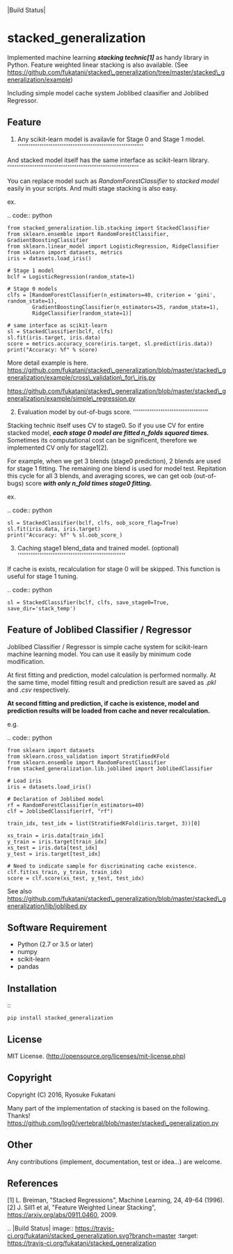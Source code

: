 |Build Status|

stacked\_generalization
=======================

Implemented machine learning ***stacking technic[1]*** as handy library
in Python. Feature weighted linear stacking is also available. (See
https://github.com/fukatani/stacked\_generalization/tree/master/stacked\_generalization/example)

Including simple model cache system Joblibed claasifier and Joblibed
Regressor.

Feature
-------

1) Any scikit-learn model is availavle for Stage 0 and Stage 1 model.
'''''''''''''''''''''''''''''''''''''''''''''''''''''''''''''''''''''

And stacked model itself has the same interface as scikit-learn library.
''''''''''''''''''''''''''''''''''''''''''''''''''''''''''''''''''''''''

You can replace model such as *RandomForestClassifier* to *stacked
model* easily in your scripts. And multi stage stacking is also easy.

ex.

.. code:: python

    from stacked_generalization.lib.stacking import StackedClassifier
    from sklearn.ensemble import RandomForestClassifier, GradientBoostingClassifier
    from sklearn.linear_model import LogisticRegression, RidgeClassifier
    from sklearn import datasets, metrics
    iris = datasets.load_iris()

    # Stage 1 model
    bclf = LogisticRegression(random_state=1)

    # Stage 0 models
    clfs = [RandomForestClassifier(n_estimators=40, criterion = 'gini', random_state=1),
            GradientBoostingClassifier(n_estimators=25, random_state=1),
            RidgeClassifier(random_state=1)]

    # same interface as scikit-learn
    sl = StackedClassifier(bclf, clfs)
    sl.fit(iris.target, iris.data)
    score = metrics.accuracy_score(iris.target, sl.predict(iris.data))
    print("Accuracy: %f" % score)

More detail example is here.
https://github.com/fukatani/stacked\_generalization/blob/master/stacked\_generalization/example/cross\_validation\_for\_iris.py

https://github.com/fukatani/stacked\_generalization/blob/master/stacked\_generalization/example/simple\_regression.py

2) Evaluation model by out-of-bugs score.
'''''''''''''''''''''''''''''''''''''''''

Stacking technic itself uses CV to stage0. So if you use CV for entire
stacked model, ***each stage 0 model are fitted n\_folds squared
times.*** Sometimes its computational cost can be significent, therefore
we implemented CV only for stage1[2].

For example, when we get 3 blends (stage0 prediction), 2 blends are used
for stage 1 fitting. The remaining one blend is used for model test.
Repitation this cycle for all 3 blends, and averaging scores, we can get
oob (out-of-bugs) score ***with only n\_fold times stage0 fitting.***

ex.

.. code:: python

    sl = StackedClassifier(bclf, clfs, oob_score_flag=True)
    sl.fit(iris.data, iris.target)
    print("Accuracy: %f" % sl.oob_score_)

3) Caching stage1 blend\_data and trained model. (optional)
'''''''''''''''''''''''''''''''''''''''''''''''''''''''''''

If cache is exists, recalculation for stage 0 will be skipped. This
function is useful for stage 1 tuning.

.. code:: python

    sl = StackedClassifier(bclf, clfs, save_stage0=True, save_dir='stack_temp')

Feature of Joblibed Classifier / Regressor
------------------------------------------

Joblibed Classifier / Regressor is simple cache system for scikit-learn
machine learning model. You can use it easily by minimum code
modification.

At first fitting and prediction, model calculation is performed
normally. At the same time, model fitting result and prediction result
are saved as *.pkl* and *.csv* respectively.

**At second fitting and prediction, if cache is existence, model and
prediction results will be loaded from cache and never recalculation.**

e.g.

.. code:: python

    from sklearn import datasets
    from sklearn.cross_validation import StratifiedKFold
    from sklearn.ensemble import RandomForestClassifier
    from stacked_generalization.lib.joblibed import JoblibedClassifier

    # Load iris
    iris = datasets.load_iris()

    # Declaration of Joblibed model
    rf = RandomForestClassifier(n_estimators=40)
    clf = JoblibedClassifier(rf, "rf")

    train_idx, test_idx = list(StratifiedKFold(iris.target, 3))[0]

    xs_train = iris.data[train_idx]
    y_train = iris.target[train_idx]
    xs_test = iris.data[test_idx]
    y_test = iris.target[test_idx]

    # Need to indicate sample for discriminating cache existence.
    clf.fit(xs_train, y_train, train_idx)
    score = clf.score(xs_test, y_test, test_idx)

See also
https://github.com/fukatani/stacked\_generalization/blob/master/stacked\_generalization/lib/joblibed.py

Software Requirement
--------------------

-  Python (2.7 or 3.5 or later)
-  numpy
-  scikit-learn
-  pandas

Installation
------------

::

    pip install stacked_generalization

License
-------

MIT License. (http://opensource.org/licenses/mit-license.php)

Copyright
---------

Copyright (C) 2016, Ryosuke Fukatani

Many part of the implementation of stacking is based on the following.
Thanks!
https://github.com/log0/vertebral/blob/master/stacked\_generalization.py

Other
-----

Any contributions (implement, documentation, test or idea...) are
welcome.

References
----------

[1] L. Breiman, "Stacked Regressions", Machine Learning, 24, 49-64
(1996). [2] J. Sill1 et al, "Feature Weighted Linear Stacking",
https://arxiv.org/abs/0911.0460, 2009.

.. |Build Status| image:: https://travis-ci.org/fukatani/stacked_generalization.svg?branch=master
   :target: https://travis-ci.org/fukatani/stacked_generalization
